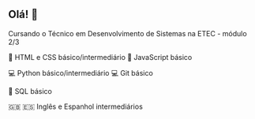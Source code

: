## Olá! 👋

Cursando o Técnico em Desenvolvimento de Sistemas na ETEC - módulo 2/3

🎨 HTML e CSS básico/intermediário
🧩 JavaScript básico 

💻 Python básico/intermediário
💻 Git básico

💾 SQL básico

🇬🇧 🇪🇸 Inglês e Espanhol intermediários
  
<!--
**luanavitorino07/luanavitorino07** is a ✨ _special_ ✨ repository because its `README.md` (this file) appears on your GitHub profile.

Here are some ideas to get you started:

- 🔭 I’m currently working on ...
- 🌱 I’m currently learning ...
- 👯 I’m looking to collaborate on ...
- 🤔 I’m looking for help with ...
- 💬 Ask me about ...
- 📫 How to reach me: ...
- 😄 Pronouns: ...
- ⚡ Fun fact: ...
-->
